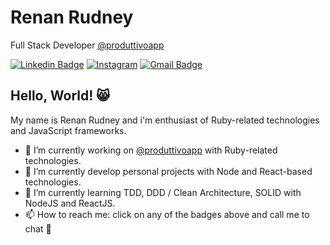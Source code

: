 # Renan Rudney

Full Stack Developer [@produttivoapp](https://www.produttivo.com.br)

[![Linkedin Badge](https://img.shields.io/badge/-Renan%20Rudney-blue?style=flat-square&logo=Linkedin&logoColor=white&link=https://www.linkedin.com/in/renanrudney/)](https://www.linkedin.com/in/renanrudney/)
[![Instagram](https://img.shields.io/badge/-helloworld_may-E1306C?style=flat-square&logo=Instagram&logoColor=white&link=https://www.instagram.com/helloworld_may/)](https://www.instagram.com/helloworld_may/)
[![Gmail Badge](https://img.shields.io/badge/-renanrudney@gmail.com-B23121?style=flat-square&logo=Gmail&logoColor=EEEEEE&link=mailto:renanrudney@gmail.com)](mailto:renanrudney@gmail.com)

## Hello, World! 😸

My name is Renan Rudney and i'm enthusiast of Ruby-related technologies and JavaScript frameworks.
- 🔭 I’m currently working on [@produttivoapp](https://www.produttivo.com.br) with Ruby-related technologies.
- 🌱 I’m currently develop personal projects with Node and React-based technologies.
- 🌱 I’m currently learning TDD, DDD / Clean Architecture, SOLID with NodeJS and ReactJS.
- 📫 How to reach me: click on any of the badges above and call me to chat 💬

<!--
**renanrudney/renanrudney** is a ✨ _special_ ✨ repository because its `README.md` (this file) appears on your GitHub profile.

Here are some ideas to get you started:

- 🔭 I’m currently working on ...
- 🌱 I’m currently learning ...
- 👯 I’m looking to collaborate on ...
- 🤔 I’m looking for help with ...
- 💬 Ask me about ...
- 📫 How to reach me: ...
- 😄 Pronouns: ...
- ⚡ Fun fact: ...
-->
